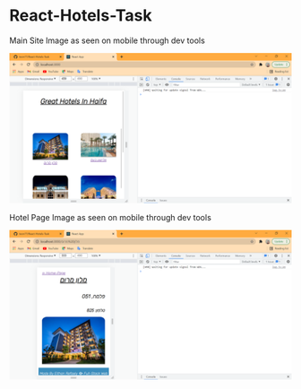 # React-Hotels-Task

Main Site Image as seen on mobile through dev tools

![Screenshot](2021-11-22-05-25-49.png)


Hotel Page Image as seen on mobile through dev tools

![Screenshot](2021-11-22-05-27-03.png)
